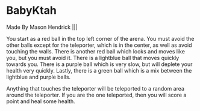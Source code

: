 # BabyKtah
Made By Mason Hendrick ||| 
    <p>   You start as a red ball in the top left corner of the arena. You must avoid the other balls except for the teleporter, which is in the center, as well as avoid touching the walls. There is another red ball which looks and moves like you, but you must avoid it. There is a lightblue ball that moves quickly towards you. There is a purple ball which is very slow, but will deplete your health very quickly. Lastly, there is a green ball which is a mix between the lightblue and purple balls.</p>
Anything that touches the teleporter will be teleported to a random area around the teleporter. If you are the one teleported, then you will score a point and heal some health.
